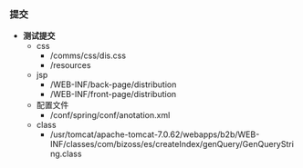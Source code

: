 ### 提交
+ **测试提交**
    + css
        + /comms/css/dis.css
        + /resources
    + jsp
        * /WEB-INF/back-page/distribution
        * /WEB-INF/front-page/distribution
    + 配置文件
        * /conf/spring/conf/anotation.xml
    + class
        * /usr/tomcat/apache-tomcat-7.0.62/webapps/b2b/WEB-INF/classes/com/bizoss/es/createIndex/genQuery/GenQueryString.class


